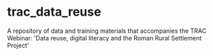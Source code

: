 # trac_data_reuse
A repository of data and training materials that accompanies the TRAC Webinar: 'Data reuse, digital literacy and the Roman Rural Settlement Project'

